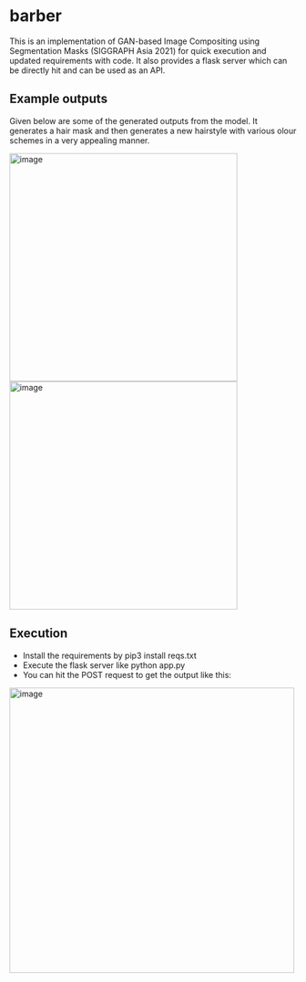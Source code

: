 # barber

This is an implementation of GAN-based Image Compositing using Segmentation Masks (SIGGRAPH Asia 2021) for quick execution and updated requirements with code.
It also provides a flask server which can be directly hit and can be used as an API. 

## Example outputs
Given below are some of the generated outputs from the model. It generates a hair mask and then generates a new hairstyle with various olour schemes in a very appealing manner.

<img width="400" alt="image" src="https://user-images.githubusercontent.com/28213136/227770850-c94dfe7a-6688-4285-90f8-83c32b940f4d.png">

<img width="400" alt="image" src="https://user-images.githubusercontent.com/28213136/227770882-cfb6bb49-f753-428c-85c4-e9e7818dee72.png">


## Execution
- Install the requirements by pip3 install reqs.txt
- Execute the flask server like python app.py
- You can hit the POST request to get the output like this:

<img width="500" alt="image" src="https://user-images.githubusercontent.com/28213136/227771009-9a4a4196-2f08-46fa-a103-85383871da85.png">
